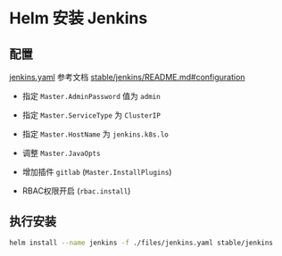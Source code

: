 # Helm 安装 Jenkins

## 配置

[jenkins.yaml](./files/jenkins.yaml) 参考文档  [stable/jenkins/README.md#configuration](https://github.com/helm/charts/blob/master/stable/jenkins/README.md#configuration) 

- 指定 `Master.AdminPassword` 值为 `admin`

- 指定 `Master.ServiceType` 为 `ClusterIP`

- 指定 `Master.HostName` 为 `jenkins.k8s.lo`

- 调整 `Master.JavaOpts`

- 增加插件 `gitlab`  (`Master.InstallPlugins`)   

- RBAC权限开启 (`rbac.install`)


## 执行安装



```sh
helm install --name jenkins -f ./files/jenkins.yaml stable/jenkins
```

